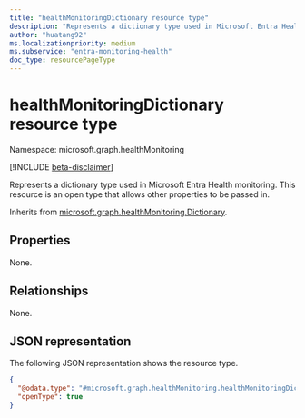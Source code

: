 ```yaml
---
title: "healthMonitoringDictionary resource type"
description: "Represents a dictionary type used in Microsoft Entra Health monitoring. This resource is an open type that allows other properties to be passed in."
author: "huatang92"
ms.localizationpriority: medium
ms.subservice: "entra-monitoring-health"
doc_type: resourcePageType
---
```


# healthMonitoringDictionary resource type

Namespace: microsoft.graph.healthMonitoring

[!INCLUDE [beta-disclaimer](../../includes/beta-disclaimer.md)]

Represents a dictionary type used in Microsoft Entra Health monitoring. This resource is an open type that allows other properties to be passed in.


Inherits from [microsoft.graph.healthMonitoring.Dictionary](../resources/healthmonitoring-dictionary.md).

## Properties

None.

## Relationships
None.

## JSON representation
The following JSON representation shows the resource type.
<!-- {
  "blockType": "resource",
  "@odata.type": "microsoft.graph.healthMonitoring.healthMonitoringDictionary"
}
-->
``` json
{
  "@odata.type": "#microsoft.graph.healthMonitoring.healthMonitoringDictionary",
  "openType": true
}
```

